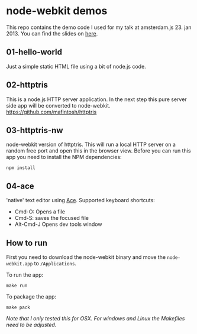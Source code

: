 node-webkit demos
=================

This repo contains the demo code I used for my talk at amsterdam.js 23. jan 2013. You can find the slides on  [here](http://www.slideshare.net/fjakobs/amsterdamjs-talk-node-webkit).

01-hello-world
--------------

Just a simple static HTML file using a bit of node.js code.

02-httptris
-----------

This is a node.js HTTP server application. In the next step this pure server side app will be converted to node-webkit. <https://github.com/mafintosh/httptris>

03-httptris-nw
--------------

node-webkit version of httptris. This will run a local HTTP server on a random free port and open this in the browser view. Before you can run this app you need to install the NPM dependencies:

    npm install

04-ace
------

'native' text editor using [Ace](http://ace.ajax.org). Supported keyboard shortcuts:

- Cmd-O: Opens a file
- Cmd-S: saves the focused file
- Alt-Cmd-J Opens dev tools window

How to run
----------

First you need to download the node-webkit binary and move the `node-webkit.app` to `/Applications`.

To run the app:

    make run
    
To package the app:

    make pack

_Note that I only tested this for OSX. For windows and Linux the Makefiles need to be adjusted._